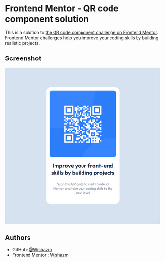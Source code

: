 
# Frontend Mentor - QR code component solution
This is a solution to [the QR code component challenge on Frontend Mentor](https://www.frontendmentor.io/challenges/qr-code-component-iux_sIO_H/). Frontend Mentor challenges help you improve your coding skills by building realistic projects.

## Screenshot

![App Screenshot](./Screenshot.png)


## Authors

- GitHub: [@Wishazm](https://github.com/Wishazm)
- Frontend Mentor : [Wishazm](https://www.frontendmentor.io/profile/1oazmizem)
